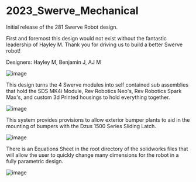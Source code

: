 # 2023_Swerve_Mechanical

Initial release of the 281 Swerve Robot design. 

First and foremost this design would not exist without the fantastic leadership of Hayley M.  Thank you for driving us to build a better Swerve robot!  

Designers: Hayley M,  Benjamin J, AJ M

![image](https://github.com/entech281/2023_Swerve_Mechanical/assets/57200454/55ae1bb4-f527-4d87-8b05-bdc738a9b7c3)

This design turns the 4 Swerve modules into self contained sub assemblies that hold the SDS MK4i Module, Rev Robotics Neo's, Rev Robotics Spark Max's, and custom 3d Printed housings to hold everything together. 

![image](https://github.com/entech281/2023_Swerve_Mechanical/assets/57200454/d8378e79-a100-4474-aefb-aee487b438c9)

This system provides provisions to allow exterior bumper plants to aid in the mounting of bumpers with the Dzus 1500 Series Sliding Latch. 

![image](https://github.com/entech281/2023_Swerve_Mechanical/assets/57200454/93b0a283-4efe-4082-a160-045458bcc1b0)

There is an Equations Sheet in the root directory of the solidworks files that will allow the user to quickly change many dimensions for the robot in a fully parametric design. 

![image](https://github.com/entech281/2023_Swerve_Mechanical/assets/57200454/a1f72c6b-2c7b-41f6-9055-24d5bf05e057)

